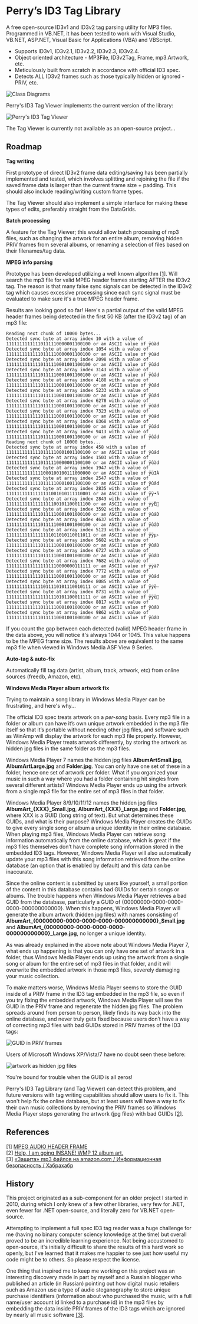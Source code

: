 Perry’s ID3 Tag Library
=======================

A free open-source ID3v1 and ID3v2 tag parsing utility for MP3 files. Programmed in VB.NET, it has been tested to work with Visual Studio, VB.NET, ASP.NET, Visual Basic for Applications (VBA) and VBScript.

* Supports ID3v1, ID3v2.1, ID3v2.2, ID3v2.3, ID3v2.4.  
* Object oriented architecture - MP3File, ID3v2Tag, Frame, mp3.Artwork, etc.  
* Meticulously built from scratch in accordance with official ID3 spec.  
* Detects ALL ID3v2 frames such as those typically hidden or ignored - PRIV, etc.  

![Class Diagrams](http://files.glassocean.net/github/id3taglibrary1.jpg)

Perry's ID3 Tag Viewer implements the current version of the library:

![Perry's ID3 Tag Viewer](http://glassocean.net/media/id3-tag-viewer-1.jpg)

The Tag Viewer is currently not available as an open-source project...

Roadmap
-------

**Tag writing**

First prototype of direct ID3v2 frame data editing/saving has been partially implemented and tested, which involves  splitting and rejoining the file if the saved frame data is larger than the current frame size + padding. This should also include reading/writing custom frame types.

The Tag Viewer should also implement a simple interface for making these types of edits, preferably straight from the DataGrids.

**Batch processing**

A feature for the Tag Viewer; this would allow batch processing of mp3 files, such as changing the artwork for an entire album, removing hidden PRIV frames from several albums, or renaming a selection of files based on their filenames/tag data.

**MPEG info parsing**

Prototype has been developed utilizing a well known algorithm [[1]](#references). Will search the mp3 file for valid MPEG header frames starting AFTER the ID3v2 tag. The reason is that many false sync signals can be detected in the ID3v2 tag which causes excessive processing since each sync signal must be evaluated to make sure it's a true MPEG header frame.

Results are looking good so far! Here's a partial output of the valid MPEG header frames being detected in the first 50 KB (after the ID3v2 tag) of an mp3 file:

```
Reading next chunk of 10000 bytes...
Detected sync byte at array index 10 with a value of 11111111111110111110000001100100 or an ASCII value of ÿûàd
Detected sync byte at array index 1054 with a value of 11111111111110111110000001100100 or an ASCII value of ÿûàd
Detected sync byte at array index 2098 with a value of 11111111111110111110001001100100 or an ASCII value of ÿûâd
Detected sync byte at array index 3143 with a value of 11111111111110111110001001100100 or an ASCII value of ÿûâd
Detected sync byte at array index 4188 with a value of 11111111111110111110001001100100 or an ASCII value of ÿûâd
Detected sync byte at array index 5233 with a value of 11111111111110111110001001100100 or an ASCII value of ÿûâd
Detected sync byte at array index 6278 with a value of 11111111111110111110001001100100 or an ASCII value of ÿûâd
Detected sync byte at array index 7323 with a value of 11111111111110111110001001100100 or an ASCII value of ÿûâd
Detected sync byte at array index 8368 with a value of 11111111111110111110001001100100 or an ASCII value of ÿûâd
Detected sync byte at array index 9413 with a value of 11111111111110111110001001100100 or an ASCII value of ÿûâd
Reading next chunk of 10000 bytes...
Detected sync byte at array index 458 with a value of 11111111111110111110001001100100 or an ASCII value of ÿûâd
Detected sync byte at array index 1503 with a value of 11111111111110111110000001100100 or an ASCII value of ÿûàd
Detected sync byte at array index 1947 with a value of 11111111111111000100100111000000 or an ASCII value of ÿüIÀ
Detected sync byte at array index 2547 with a value of 11111111111110111110001001100100 or an ASCII value of ÿûâd
Detected sync byte at array index 2835 with a value of 11111111111111111001010111110001 or an ASCII value of ÿÿ•ñ
Detected sync byte at array index 2843 with a value of 11111111111111111100101100011100 or an ASCII value of ÿÿË
Detected sync byte at array index 3592 with a value of 11111111111110111110001001000100 or an ASCII value of ÿûâD
Detected sync byte at array index 4637 with a value of 11111111111110111110001001000100 or an ASCII value of ÿûâD
Detected sync byte at array index 5123 with a value of 11111111111111111011010110011011 or an ASCII value of ÿÿµ›
Detected sync byte at array index 5682 with a value of 11111111111110111110001001000100 or an ASCII value of ÿûâD
Detected sync byte at array index 6727 with a value of 11111111111110111110001001000100 or an ASCII value of ÿûâD
Detected sync byte at array index 7682 with a value of 11111111111111111110000000111111 or an ASCII value of ÿÿà?
Detected sync byte at array index 7772 with a value of 11111111111110111110001001100100 or an ASCII value of ÿûâd
Detected sync byte at array index 8085 with a value of 11111111111111011110101110010111 or an ASCII value of ÿýë—
Detected sync byte at array index 8731 with a value of 11111111111111111110101100011111 or an ASCII value of ÿÿë
Detected sync byte at array index 8817 with a value of 11111111111110111110001001000100 or an ASCII value of ÿûâD
Detected sync byte at array index 9862 with a value of 11111111111110111110001001000100 or an ASCII value of ÿûâD
```

If you count the gap between each detected (valid) MPEG header frame in the data above, you will notice it's always 1044 or 1045. This value happens to be the MPEG frame size. The results above are equivalent to the same mp3 file when viewed in Windows Media ASF View 9 Series.

**Auto-tag & auto-fix**

Automatically fill tag data (artist, album, track, artwork, etc) from online sources (freedb, Amazon, etc).

**Windows Media Player album artwork fix**

Trying to maintain a song library in Windows Media Player can be frustrating, and here's why...

The official ID3 spec treats artwork on a *per-song* basis. Every mp3 file in a folder or album can have it’s own unique artwork embedded in the mp3 file itself so that it’s portable without needing other jpg files, and software such as WinAmp will display the artwork for each mp3 file properly. However, Windows Media Player treats artwork differently, by storing the artwork as hidden jpg files in the same folder as the mp3 files.

Windows Media Player 7 names the hidden jpg files **AlbumArtSmall.jpg**, **AlbumArtLarge.jpg** and **Folder.jpg**. You can only have one set of these in a folder, hence one set of artwork per folder. What if you organized your music in such a way where you had a folder containing hit singles from several different artists? Windows Media Player ends up using the artwork from a single mp3 file for the entire set of mp3 files in that folder.

Windows Media Player 8/9/10/11/12 names the hidden jpg files **AlbumArt_{XXX}_Small.jpg**, **AlbumArt_{XXX}_Large.jpg** and **Folder.jpg**, where XXX is a GUID (long string of text). But what determines these GUIDs, and what is their purpose? Windows Media Player creates the GUIDs to give every single song or album a unique identity in their online database. When playing mp3 files, Windows Media Player can retrieve song information automatically from the online database, which is great if the mp3 files themselves don’t have complete song information stored in the embedded ID3 tags. However, Windows Media Player will also automatically update your mp3 files with this song information retrieved from the online database (an option that is enabled by default) and this data can be inaccurate.

Since the online content is submitted by users like yourself, a small portion of the content in this database contains bad GUIDs for certain songs or albums. The trouble happens when Windows Media Player retrieves a bad GUID from the database, particularly a GUID of {00000000-0000-0000-0000-000000000000}. When this happens, Windows Media Player will generate the album artwork (hidden jpg files) with names consisting of **AlbumArt_{00000000-0000-0000-0000-000000000000}_Small.jpg** and **AlbumArt_{00000000-0000-0000-0000-000000000000}_Large.jpg**, no longer a unique identity.

As was already explained in the above note about Windows Media Player 7, what ends up happening is that you can only have one set of artwork in a folder, thus Windows Media Player ends up using the artwork from a single song or album for the entire set of mp3 files in that folder, and it will overwrite the embedded artwork in those mp3 files, severely damaging your music collection.

To make matters worse, Windows Media Player seems to store the GUID inside of a PRIV frame in the ID3 tag embedded in the mp3 file, so even if you try fixing the embedded artwork, Windows Media Player will see the GUID in the PRIV frame and regenerate the hidden jpg files. The problem spreads around from person to person, likely finds its way back into the online database, and never truly gets fixed because users don’t have a way of correcting mp3 files with bad GUIDs stored in PRIV frames of the ID3 tags:

![GUID in PRIV frames](http://files.glassocean.net/github/id3taglibrary3.jpg)

Users of Microsoft Windows XP/Vista/7 have no doubt seen these before:

![artwork as hidden jpg files](http://files.glassocean.net/github/id3taglibrary2.jpg)

You're bound for trouble when the GUID is all zeros!

Perry's ID3 Tag Library (and Tag Viewer) can detect this problem, and future versions with tag writing capabilities should allow users to fix it. This won't help fix the online database, but at least users will have a way to fix their own music collections by removing the PRIV frames so Windows Media Player stops generating the artwork (jpg files) with bad GUIDs [[2]](#references).

References
----------

[1] [MPEG AUDIO HEADER FRAME](http://www.mpgedit.org/mpgedit/mpeg_format/mpeghdr.htm)  
[2] [Help, I am going INSANE! WMP 12 album art.](http://social.technet.microsoft.com/Forums/windows/en-US/e6ee46cc-f088-4847-a9a2-58fac6888407/help-i-am-going-insane-wmp12-album-art)  
[3] [«Защита» mp3 файлов на amazon.com / Информационная безопасность / Хабрахабр](http://habrahabr.ru/post/134523/)  

History
-------

This project originated as a sub-component for an older project I started in 2010, during which I only knew of a few other libraries, very few for .NET, even fewer for .NET open-source, and literally zero for VB.NET open-source.

Attempting to implement a full spec ID3 tag reader was a huge challenge for me (having no binary computer sciency knowledge at the time) but overall proved to be an incredible learning experience. Not being accustomed to open-source, it's initially difficult to share the results of this hard work so openly, but I've learned that it makes me happier to see just how useful my code might be to others. So please respect the license.

One thing that inspired me to keep me working on this project was an interesting discovery made in part by myself and a Russian blogger who published an article (in Russian) pointing out how digital music retailers such as Amazon use a type of audio steganography to store unique purchase identifiers (information about who purchased the music, with a full name/user account id linked to a purchase id) in the mp3 files by embedding the data inside PRIV frames of the ID3 tags which are ignored by nearly all music software [[3]](#references).
